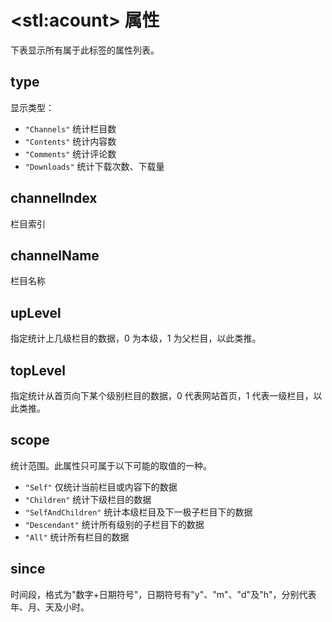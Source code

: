 # &lt;stl:acount&gt; 属性

下表显示所有属于此标签的属性列表。

## type

显示类型：

- `"Channels"` 统计栏目数
- `"Contents"` 统计内容数
- `"Comments"` 统计评论数
- `"Downloads"` 统计下载次数、下载量

## channelIndex

栏目索引

## channelName

栏目名称

## upLevel

指定统计上几级栏目的数据，0 为本级，1 为父栏目，以此类推。

## topLevel

指定统计从首页向下某个级别栏目的数据，0 代表网站首页，1 代表一级栏目，以此类推。

## scope

统计范围。此属性只可属于以下可能的取值的一种。

- `"Self"` 仅统计当前栏目或内容下的数据
- `"Children"` 统计下级栏目的数据
- `"SelfAndChildren"` 统计本级栏目及下一极子栏目下的数据
- `"Descendant"` 统计所有级别的子栏目下的数据
- `"All"` 统计所有栏目的数据

## since

时间段，格式为"数字+日期符号"，日期符号有"y"、"m"、"d"及"h"，分别代表年、月、天及小时。
